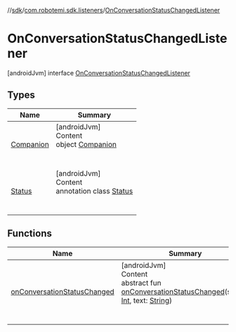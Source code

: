 //[sdk](../../../index.md)/[com.robotemi.sdk.listeners](../index.md)/[OnConversationStatusChangedListener](index.md)



# OnConversationStatusChangedListener  
 [androidJvm] interface [OnConversationStatusChangedListener](index.md)   


## Types  
  
|  Name |  Summary | 
|---|---|
| <a name="com.robotemi.sdk.listeners/OnConversationStatusChangedListener.Companion///PointingToDeclaration/"></a>[Companion](-companion/index.md)| <a name="com.robotemi.sdk.listeners/OnConversationStatusChangedListener.Companion///PointingToDeclaration/"></a>[androidJvm]  <br>Content  <br>object [Companion](-companion/index.md)  <br><br><br>|
| <a name="com.robotemi.sdk.listeners/OnConversationStatusChangedListener.Status///PointingToDeclaration/"></a>[Status](-status/index.md)| <a name="com.robotemi.sdk.listeners/OnConversationStatusChangedListener.Status///PointingToDeclaration/"></a>[androidJvm]  <br>Content  <br>annotation class [Status](-status/index.md)  <br><br><br>|


## Functions  
  
|  Name |  Summary | 
|---|---|
| <a name="com.robotemi.sdk.listeners/OnConversationStatusChangedListener/onConversationStatusChanged/#kotlin.Int#kotlin.String/PointingToDeclaration/"></a>[onConversationStatusChanged](on-conversation-status-changed.md)| <a name="com.robotemi.sdk.listeners/OnConversationStatusChangedListener/onConversationStatusChanged/#kotlin.Int#kotlin.String/PointingToDeclaration/"></a>[androidJvm]  <br>Content  <br>abstract fun [onConversationStatusChanged](on-conversation-status-changed.md)(status: [Int](https://kotlinlang.org/api/latest/jvm/stdlib/kotlin/-int/index.html), text: [String](https://kotlinlang.org/api/latest/jvm/stdlib/kotlin/-string/index.html))  <br><br><br>|

